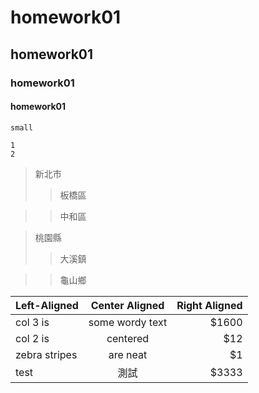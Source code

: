 # homework01
## homework01
### homework01
#### homework01

`small`
```big
1
2
```

> 新北市
>>板橋區

>>中和區

> 桃園縣
>>大溪鎮

>>龜山鄉

| Left-Aligned  | Center Aligned  | Right Aligned |
| :------------ |:---------------:| -----:|
| col 3 is      | some wordy text | $1600 |
| col 2 is      | centered        |   $12 |
| zebra stripes | are neat        |    $1 |
| test | 測試        |    $3333 |
